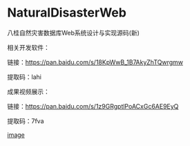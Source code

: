 # NaturalDisasterWeb
八桂自然灾害数据库Web系统设计与实现源码(新)

相关开发软件：

链接：https://pan.baidu.com/s/18KpWwB_1B7AkyZhTQwrgmw 

提取码：lahi

成果视频展示：

链接：https://pan.baidu.com/s/1z9GRgptlPoACxGc6AE9EyQ

提取码：7fva

[image](https://github.com/huangrong210/NaturalDisasterWeb/blob/master/ProductImgs/xiaoyi.jpg)
